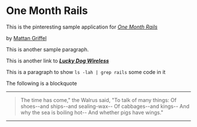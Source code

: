 # One Month Rails

This is the pinteresting sample application for
[*One Month Rails*](http://onemonthrails.com)

by [Mattan Griffel](http://mattangriffel.com)

This is another sample paragraph.

This is another link to [***Lucky Dog Wireless***](http://www.luckydogwireless.com)

This is a paragraph to show `ls -lah | grep rails` some code in it

The following is a blockquote
***
>The time has come," the Walrus said,
"To talk of many things:
Of shoes--and ships--and sealing-wax--
Of cabbages--and kings--
And why the sea is boiling hot--
And whether pigs have wings."
***